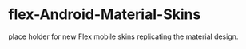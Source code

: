 # flex-Android-Material-Skins

place holder for new Flex mobile skins replicating the material design.
